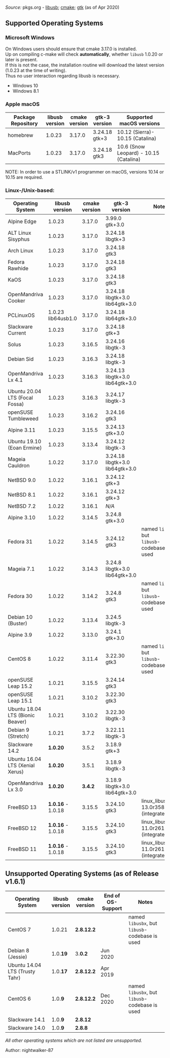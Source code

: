 
_Source:_ pkgs.org - [libusb](https://pkgs.org/search/?q=libusb); [cmake](https://pkgs.org/search/?q=cmake); [gtk](https://pkgs.org/search/?q=gtk) (as of Apr 2020)


## Supported Operating Systems
### Microsoft Windows

On Windows users should ensure that cmake 3.17.0 is installed.<br />
Up on compiling c-make will check **automatically**, whether `libusb` 1.0.20 or later is present.<br />
If this is not the case, the installation routine will download the latest version (1.0.23 at the time of writing).<br />
Thus no user interaction regarding libusb is necessary.

* Windows 10
* Windows 8.1


### Apple macOS

| Package Repository | libusb<br />version | cmake<br />version | gtk-3<br />version | Supported macOS versions |
| --- | --- | --- | --- | --- |
| homebrew | 1.0.23 | 3.17.0 | 3.24.18<br />gtk+3 | 10.12 (Sierra)- 10.15 (Catalina) |
| MacPorts | 1.0.23 | 3.17.0 | 3.24.18<br />gtk3 | 10.6 (Snow Leopard) - 10.15 (Catalina) |

NOTE: In order to use a STLINK/v1 programmer on macOS, versions 10.14 or 10.15 are required.


### Linux-/Unix-based:

| Operating System | libusb<br />version | cmake<br />version | gtk-3<br />version | Notes |
| --- | --- | --- | --- | --- |
| Alpine Edge | 1.0.23 | 3.17.0 | 3.99.0<br />gtk+3.0 | |
| ALT Linux Sisyphus | 1.0.23 | 3.17.0 | 3.24.18<br />libgtk+3 | |
| Arch Linux | 1.0.23 | 3.17.0 | 3.24.18<br />gtk3 | |
| Fedora Rawhide | 1.0.23 | 3.17.0 | 3.24.18<br />gtk3 | | named `libusbx`, but<br />`libusb`-codebase is used |
| KaOS | 1.0.23 | 3.17.0 | 3.24.18<br />gtk3 | |
| OpenMandriva Cooker | 1.0.23 | 3.17.0 | 3.24.18<br />libgtk+3.0<br />lib64gtk+3.0 | |
| PCLinuxOS | 1.0.23<br />lib64usb1.0 | 3.17.0 | 3.24.18<br />lib64gtk+3.0 | |
| Slackware Current | 1.0.23 | 3.17.0 | 3.24.18<br />gtk+3 | |
| Solus | 1.0.23 | 3.16.5 | 3.24.16<br />libgtk-3 | |
| Debian Sid | 1.0.23 | 3.16.3 | 3.24.18<br />libgtk-3 | |
| OpenMandriva Lx 4.1 | 1.0.23 | 3.16.3 | 3.24.13<br />libgtk+3.0<br />lib64gtk+3.0 | |
| Ubuntu 20.04 LTS (Focal Fossa) | 1.0.23 | 3.16.3 | 3.24.17<br />libgtk-3 | |
| openSUSE Tumbleweed | 1.0.23 | 3.16.2 | 3.24.16<br />gtk3 | |
| Alpine 3.11 | 1.0.23 | 3.15.5 | 3.24.13<br />gtk+3.0 | |
| Ubuntu 19.10 (Eoan Ermine) | 1.0.23 | 3.13.4 | 3.24.12<br />libgtk-3 | |
| Mageia Cauldron | 1.0.22 | 3.17.0 | 3.24.18<br />libgtk+3.0<br />lib64gtk+3.0 | |
| NetBSD 9.0 | 1.0.22 | 3.16.1 | 3.24.12<br />gtk+3 | |
| NetBSD 8.1 | 1.0.22 | 3.16.1 | 3.24.12<br />gtk+3 | |
| NetBSD 7.2 | 1.0.22 | 3.16.1 | _N/A_ | |
| Alpine 3.10 | 1.0.22 | 3.14.5 | 3.24.8<br />gtk+3.0 | |
| Fedora 31 | 1.0.22 | 3.14.5 | 3.24.12<br />gtk3 | named `libusbx`, but<br />`libusb`-codebase is used |
| Mageia 7.1 | 1.0.22 | 3.14.3 | 3.24.8<br />libgtk+3.0<br />lib64gtk+3.0 | |
| Fedora 30 | 1.0.22 | 3.14.2 | 3.24.8<br />gtk3 | named `libusbx`, but<br />`libusb`-codebase is used |
| Debian 10 (Buster) | 1.0.22 | 3.13.4 | 3.24.5<br />libgtk-3 | |
| Alpine 3.9 | 1.0.22 | 3.13.0 | 3.24.1<br />gtk+3.0 | |
| CentOS 8 | 1.0.22 | 3.11.4 | 3.22.30<br />gtk3 | named `libusbx`, but<br />`libusb`-codebase is used |
| openSUSE Leap 15.2 | 1.0.21 | 3.15.5 | 3.24.14<br />gtk3 | |
| openSUSE Leap 15.1 | 1.0.21 | 3.10.2 | 3.22.30<br />gtk3 | |
| Ubuntu 18.04 LTS (Bionic Beaver) | 1.0.21 | 3.10.2 | 3.22.30<br />libgtk-3 | |
| Debian 9 (Stretch) | 1.0.21 | 3.7.2 | 3.22.11<br />libgtk-3 | |
| Slackware 14.2 | **1.0.20** | 3.5.2 | 3.18.9<br />gtk+3 | |
| Ubuntu 16.04 LTS (Xenial Xerus) | **1.0.20** | 3.5.1 | 3.18.9<br />libgtk-3 | |
| OpenMandriva Lx 3.0 | **1.0.20** | **3.4.2** | 3.18.9<br />libgtk+3.0<br />lib64gtk+3.0 | |
| FreeBSD 13 | **1.0.16** - 1.0.18 | 3.15.5 | 3.24.10<br />gtk3 | linux_libusb-13.0r358841<br />(integrated) |
| FreeBSD 12 | **1.0.16** - 1.0.18 | 3.15.5 | 3.24.10<br />gtk3 | linux_libusb-11.0r261448_4<br />(integrated) |
| FreeBSD 11 | **1.0.16** - 1.0.18 | 3.15.5 | 3.24.10<br />gtk3 | linux_libusb-11.0r261448_4<br />(integrated) |


## Unsupported Operating Systems (as of Release v1.6.1)

| Operating System | libusb<br />version | cmake<br />version | End of<br />OS-Support | Notes |
| --- | --- | --- | --- | --- |
| CentOS 7 | 1.0.21 | **2.8.12.2** | | named `libusbx`, but<br />`libusb`-codebase is used |
| Debian 8 (Jessie) | 1.0.**19** | 3.**0.2** | Jun 2020 |
| Ubuntu 14.04 LTS (Trusty Tahr) | 1.0.**17** | **2.8.12.2** | Apr 2019 |
| CentOS 6 | 1.0.**9** | **2.8.12.2** | Dec 2020 | named `libusbx`, but<br />`libusb`-codebase is used |
| Slackware 14.1 | 1.0.**9** | **2.8.12** | |
| Slackware 14.0 | 1.0.**9** | **2.8.8** | |

_All other operating systems which are not listed are unsupported._

Author: nightwalker-87
